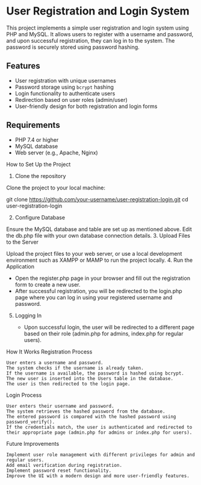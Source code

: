 # User Registration and Login System

This project implements a simple user registration and login system using PHP and MySQL. It allows users to register with a username and password, and upon successful registration, they can log in to the system. The password is securely stored using password hashing.

## Features

- User registration with unique usernames
- Password storage using `bcrypt` hashing
- Login functionality to authenticate users
- Redirection based on user roles (admin/user)
- User-friendly design for both registration and login forms

## Requirements

- PHP 7.4 or higher
- MySQL database
- Web server (e.g., Apache, Nginx)

How to Set Up the Project
1. Clone the repository

Clone the project to your local machine:

git clone https://github.com/your-username/user-registration-login.git
cd user-registration-login

2. Configure Database

Ensure the MySQL database and table are set up as mentioned above. Edit the db.php file with your own database connection details.
3. Upload Files to the Server

Upload the project files to your web server, or use a local development environment such as XAMPP or MAMP to run the project locally.
4. Run the Application

   - Open the register.php page in your browser and fill out the registration form to create a new user.
   - After successful registration, you will be redirected to the login.php page where you can log in using your registered username and password.

5. Logging In

   - Upon successful login, the user will be redirected to a different page based on their role (admin.php for admins, index.php for regular users).

How It Works
Registration Process

    User enters a username and password.
    The system checks if the username is already taken.
    If the username is available, the password is hashed using bcrypt.
    The new user is inserted into the Users table in the database.
    The user is then redirected to the login page.

Login Process

    User enters their username and password.
    The system retrieves the hashed password from the database.
    The entered password is compared with the hashed password using password_verify().
    If the credentials match, the user is authenticated and redirected to their appropriate page (admin.php for admins or index.php for users).

Future Improvements

    Implement user role management with different privileges for admin and regular users.
    Add email verification during registration.
    Implement password reset functionality.
    Improve the UI with a modern design and more user-friendly features.

    

